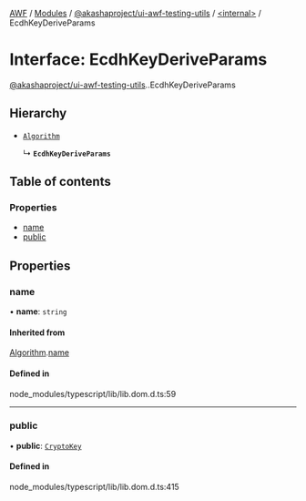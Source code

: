 [AWF](../README.md) / [Modules](../modules.md) / [@akashaproject/ui-awf-testing-utils](../modules/akashaproject_ui_awf_testing_utils.md) / [<internal\>](../modules/akashaproject_ui_awf_testing_utils._internal_.md) / EcdhKeyDeriveParams

# Interface: EcdhKeyDeriveParams

[@akashaproject/ui-awf-testing-utils](../modules/akashaproject_ui_awf_testing_utils.md).[<internal>](../modules/akashaproject_ui_awf_testing_utils._internal_.md).EcdhKeyDeriveParams

## Hierarchy

- [`Algorithm`](akashaproject_ui_awf_testing_utils._internal_.Algorithm.md)

  ↳ **`EcdhKeyDeriveParams`**

## Table of contents

### Properties

- [name](akashaproject_ui_awf_testing_utils._internal_.EcdhKeyDeriveParams.md#name)
- [public](akashaproject_ui_awf_testing_utils._internal_.EcdhKeyDeriveParams.md#public)

## Properties

### name

• **name**: `string`

#### Inherited from

[Algorithm](akashaproject_ui_awf_testing_utils._internal_.Algorithm.md).[name](akashaproject_ui_awf_testing_utils._internal_.Algorithm.md#name)

#### Defined in

node_modules/typescript/lib/lib.dom.d.ts:59

___

### public

• **public**: [`CryptoKey`](../modules/akashaproject_ui_awf_testing_utils._internal_.md#cryptokey)

#### Defined in

node_modules/typescript/lib/lib.dom.d.ts:415

